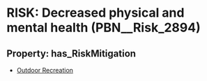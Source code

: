 # RISK: __Decreased physical and mental health__ (PBN__Risk_2894)

## Property: has_RiskMitigation

* [Outdoor Recreation](PBN__Mitigation_1061)

